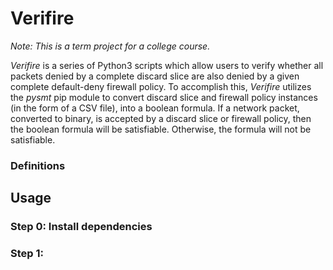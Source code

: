 # Verifire
_Note: This is a term project for a college course._ 

_Verifire_ is a series of Python3 scripts which allow users to verify whether all packets denied by a complete discard slice are also denied by a given complete default-deny firewall policy. To accomplish this, _Verifire_ utilizes the _pysmt_ pip module to convert discard slice and firewall policy instances (in the form of a CSV file), into a boolean formula. If a network packet, converted to binary, is accepted by a discard slice or firewall policy, then the boolean formula will be satisfiable. Otherwise, the formula will not be satisfiable. 



### Definitions



## Usage

### Step 0: Install dependencies


### Step 1:  

